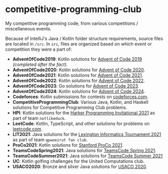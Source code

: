 # competitive-programming-club

My competitive programming code, from various competitions / miscellaneous events.

Because of IntelliJ's Java / Kotlin folder structure requirements, source files are located in `/src`. In `src`, files 
are organized based on which event or competition they were a part of:

- **AdventOfCode2019**: Kotlin solutions for [Advent of Code 2019](https://adventofcode.com/2019) *(completed after the fact)*.
- **AdventOfCode2020**: Kotlin solutions for [Advent of Code 2020](https://adventofcode.com/2020).
- **AdventOfCode2021**: Kotlin solutions for [Advent of Code 2021](https://adventofcode.com/2021).
- **AdventOfCode2022**: Kotlin solutions for [Advent of Code 2022](https://adventofcode.com/2022).
- **AdventOfCode2023**: Go solutions for [Advent of Code 2023](https://adventofcode.com/2023).
- **AdventOfCode2024**: Kotlin solutions for [Advent of Code 2024](https://adventofcode.com/2024).
- **Codeforces**: Kotlin submissions for contests on [codeforces.com](https://codeforces.com/profile/ky28059).
- **CompetitiveProgrammingClub**: Various Java, Kotlin, and Haskell solutions for Competitive Programming Club problems.
- **HPI**: Kotlin solutions for the [Harker Programming Invitational 2021](https://www.harkerprogrammingclub.org/copy-of-gpl-2020-results-1) as part of team `notlikeduck`.
- **LeetCode**: Kotlin, TypeScript, and other solutions for problems on [leetcode.com](https://leetcode.com/problems).
- **LIT2021**: Java solutions for the [Lexington Informatics Tournament 2021](https://lit.lhsmathcs.org/scoreboard2021) as part of team `qpwoeirut fan club`.
- **ProCo2021**: Kotlin solutions for [Stanford ProCo 2021](https://www.stanfordacm.org/proco/pastContests).
- **TeamsCodeSpring2021**: Java solutions for [TeamsCode Spring 2021](https://www.teamscode.org/contests/spring-2021/).
- **TeamsCodeSummer2021**: Java solutions for [TeamsCode Summer 2021](https://www.teamscode.org/contests/summer-2021/)
- **UC**: Kotlin golfing challenges for the United Computations club.
- **USACO2020**: Bronze and silver Java solutions for [USACO 2020](http://www.usaco.org/index.php?page=dec20results).
